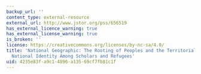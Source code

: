 ```yaml
---
backup_url: ''
content_type: external-resource
external_url: http://www.jstor.org/pss/656519
has_external_licence_warning: true
has_external_license_warning: true
is_broken: ''
license: https://creativecommons.org/licenses/by-nc-sa/4.0/
title: 'National Geographic: The Rooting of Peoples and the Territorialization of
  National Identity Among Scholars and Refugees'
uid: 4235e83f-a9c1-4896-a135-69cf7fb81c1f
---
```

